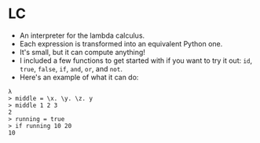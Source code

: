 # LC
- An interpreter for the lambda calculus.
- Each expression is transformed into an equivalent Python one.
- It's small, but it can compute anything!
- I included a few functions to get started with if you want to try it out: `id`, `true`, `false`, `if`, `and`, `or`, and `not`.
- Here's an example of what it can do:
```
λ
> middle = \x. \y. \z. y
> middle 1 2 3
2
> running = true
> if running 10 20
10
```

